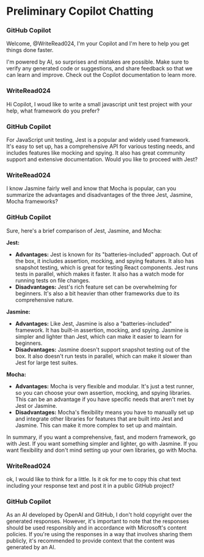 
# Preliminary Copilot Chatting

### GitHub Copilot

Welcome, @WriteRead024, I'm your Copilot and I'm here to help you get things done faster.

I'm powered by AI, so surprises and mistakes are possible. Make sure to verify any generated code or suggestions, and share feedback so that we can learn and improve. Check out the Copilot documentation to learn more.

### WriteRead024

Hi Copilot, I woud like to write a small javascript unit test project with your help, what framework do you prefer?

### GitHub Copilot

For JavaScript unit testing, Jest is a popular and widely used framework. It's easy to set up, has a comprehensive API for various testing needs, and includes features like mocking and spying. It also has great community support and extensive documentation. Would you like to proceed with Jest?

### WriteRead024

I know Jasmine fairly well and know that Mocha is popular, can you summarize the advantages and disadvantages of the three Jest, Jasmine, Mocha frameworks?

### GitHub Copilot

Sure, here's a brief comparison of Jest, Jasmine, and Mocha:

**Jest:**
- **Advantages:** Jest is known for its "batteries-included" approach. Out of the box, it includes assertion, mocking, and spying features. It also has snapshot testing, which is great for testing React components. Jest runs tests in parallel, which makes it faster. It also has a watch mode for running tests on file changes.
- **Disadvantages:** Jest's rich feature set can be overwhelming for beginners. It's also a bit heavier than other frameworks due to its comprehensive nature.

**Jasmine:**
- **Advantages:** Like Jest, Jasmine is also a "batteries-included" framework. It has built-in assertion, mocking, and spying. Jasmine is simpler and lighter than Jest, which can make it easier to learn for beginners.
- **Disadvantages:** Jasmine doesn't support snapshot testing out of the box. It also doesn't run tests in parallel, which can make it slower than Jest for large test suites.

**Mocha:**
- **Advantages:** Mocha is very flexible and modular. It's just a test runner, so you can choose your own assertion, mocking, and spying libraries. This can be an advantage if you have specific needs that aren't met by Jest or Jasmine.
- **Disadvantages:** Mocha's flexibility means you have to manually set up and integrate other libraries for features that are built into Jest and Jasmine. This can make it more complex to set up and maintain.

In summary, if you want a comprehensive, fast, and modern framework, go with Jest. If you want something simpler and lighter, go with Jasmine. If you want flexibility and don't mind setting up your own libraries, go with Mocha.

### WriteRead024

ok, I would like to think for a little.  Is it ok for me to copy this chat text including your response text and post it in a public GitHub project?

### GitHub Copilot

As an AI developed by OpenAI and GitHub, I don't hold copyright over the generated responses. However, it's important to note that the responses should be used responsibly and in accordance with Microsoft's content policies. If you're using the responses in a way that involves sharing them publicly, it's recommended to provide context that the content was generated by an AI.

